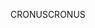 <span data-ttu-id="7ac6a-101">CRONUS</span><span class="sxs-lookup"><span data-stu-id="7ac6a-101">CRONUS</span></span>